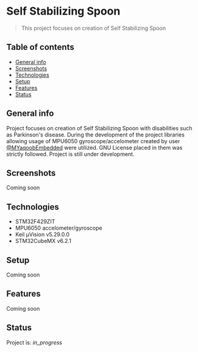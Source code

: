 # Self Stabilizing Spoon
> This project focuses on creation of Self Stabilizing Spoon

## Table of contents
* [General info](#general-info)
* [Screenshots](#screenshots)
* [Technologies](#technologies)
* [Setup](#setup)
* [Features](#features)
* [Status](#status)

## General info
Project focuses on creation of Self Stabilizing Spoon with disabilities such as Parkinson's disease. During the development of the project libraries allowing usage of MPU6050 gyroscope/accelometer created by user [@MYaqoobEmbedded](https://github.com/MYaqoobEmbedded) were utilized. GNU License placed in them was strictly followed. Project is still under development. 

## Screenshots
Coming soon	

## Technologies
* STM32F429ZIT
* MPU6050 accelometer/gyroscope
* Keil μVision v5.29.0.0
* STM32CubeMX v6.2.1

## Setup
Coming soon

## Features
Coming soon

## Status
Project is: _in_progress_
